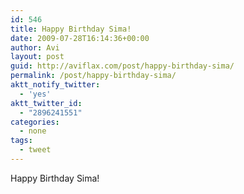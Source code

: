 ```yaml
---
id: 546
title: Happy Birthday Sima!
date: 2009-07-28T16:14:36+00:00
author: Avi
layout: post
guid: http://aviflax.com/post/happy-birthday-sima/
permalink: /post/happy-birthday-sima/
aktt_notify_twitter:
  - 'yes'
aktt_twitter_id:
  - "2896241551"
categories:
  - none
tags:
  - tweet
---
```

Happy Birthday Sima!
